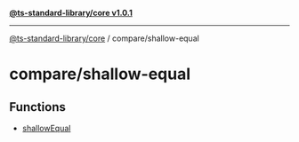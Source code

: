 [**@ts-standard-library/core v1.0.1**](../../README.md)

***

[@ts-standard-library/core](../../modules.md) / compare/shallow-equal

# compare/shallow-equal

## Functions

- [shallowEqual](functions/shallowEqual.md)
